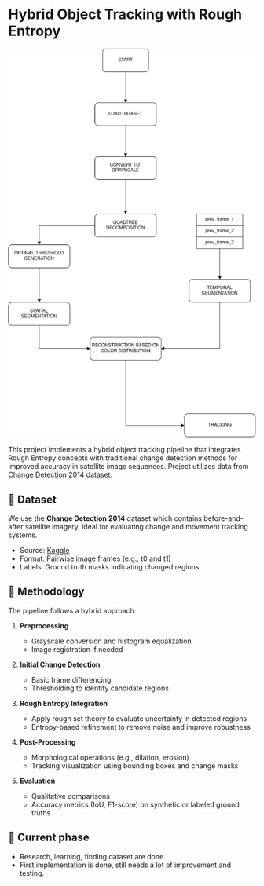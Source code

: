 # Hybrid Object Tracking with Rough Entropy

![Tracking Pipeline](tracking_pipeline.png)

This project implements a hybrid object tracking pipeline that integrates Rough Entropy concepts with traditional change detection methods for improved accuracy in satellite image sequences. Project utilizes data from [Change Detection 2014 dataset](https://www.kaggle.com/code/kerneler/starter-change-detection-2014-042f59d1-1/input).

## 📁 Dataset

We use the **Change Detection 2014** dataset which contains before-and-after satellite imagery, ideal for evaluating change and movement tracking systems.

- Source: [Kaggle](https://www.kaggle.com/code/kerneler/starter-change-detection-2014-042f59d1-1/input)
- Format: Pairwise image frames (e.g., t0 and t1)
- Labels: Ground truth masks indicating changed regions

## 🚀 Methodology

The pipeline follows a hybrid approach:

1. **Preprocessing**
   - Grayscale conversion and histogram equalization
   - Image registration if needed

2. **Initial Change Detection**
   - Basic frame differencing
   - Thresholding to identify candidate regions

3. **Rough Entropy Integration**
   - Apply rough set theory to evaluate uncertainty in detected regions
   - Entropy-based refinement to remove noise and improve robustness

4. **Post-Processing**
   - Morphological operations (e.g., dilation, erosion)
   - Tracking visualization using bounding boxes and change masks

5. **Evaluation**
   - Qualitative comparisons
   - Accuracy metrics (IoU, F1-score) on synthetic or labeled ground truths


## 🧠 Current phase

- Research, learning, finding dataset are done.
- First implementation is done, still needs a lot of improvement and testing.